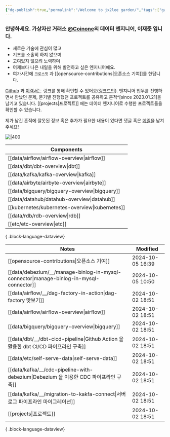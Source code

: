 ```yaml
---
{"dg-publish":true,"permalink":"/Welcome to jx2lee garden/","tags":["gardenEntry"],"dgEnableSearch":true,"noteIcon":"","created":"2024-10-02T18:51:46.475+09:00"}
---
```




### 안녕하세요. 가상자산 거래소 [@Coinone](https://coinone.co.kr/)의 데이터 엔지니어, 이재준 입니다.

- 새로운 기술에 관심이 많고
- 기초를 소홀히 하지 않으며
- 고여있지 않으려 노력하며
- 어제보다 나은 내일을 위해 발전하고 싶은 엔지니어에요.
- 여가시간에 `크로스핏` 과 [[opensource-contributions\|오픈소스 기여]]를 한답니다.


[Github](https://github.com/jx2lee) 과 [이력서](https://github.com/jx2lee/resume/blob/main/resume-kr.pdf)는 링크를 통해 확인할 수 있어요([링크드인](https://www.linkedin.com/in/jx2lee/)). 엔지니어 업무를 진행하면서 만났던 문제, 분기별 진행했던 프로젝트를 공유하고 흔적^[since 2023.01.21]을 남기고 있습니다. [[projects\|프로젝트]] 에는 데이터 엔지니어로 수행한 프로젝트들을 확인할 수 있습니다.

제가 남긴 흔적에 잘못된 정보 혹은 추가가 필요한 내용이 있다면 댓글 혹은 [메일](malito:dev.jaejun.lee.1991@gamil.com)을 남겨주세요!


![|400](https://i.imgur.com/EfyC7Gg.jpeg)

| Components                                        |
| ------------------------------------------------- |
| [[data/airflow/airflow-overview\|airflow]]     |
| [[data/dbt/dbt-overview\|dbt]]                 |
| [[data/kafka/kafka-overview\|kafka]]           |
| [[data/airbyte/airbyte-overview\|airbyte]]     |
| [[data/bigquery/bigquery-overview\|bigquery]]  |
| [[data/datahub/datahub-overview\|datahub]]     |
| [[kubernetes/kubernetes-overview\|kubernetes]] |
| [[data/rdb/rdb-overview\|rdb]]                 |
| [[etc/etc-overview\|etc]]                      |

{ .block-language-dataview}


| Notes                                                                                      | Modified         |
| ------------------------------------------------------------------------------------------ | ---------------- |
| [[opensource-contributions\|오픈소스 기여]]                                                   | 2024-10-05 16:39 |
| [[data/debezium/__/manage-binlog-in-mysql-connector\|manage-binlog-in-mysql-connector]] | 2024-10-05 10:50 |
| [[data/airflow/__/dag-factory-in-action\|dag-factory 맛보기]]                              | 2024-10-02 18:51 |
| [[data/airflow/airflow-overview\|airflow]]                                              | 2024-10-02 18:51 |
| [[data/bigquery/bigquery-overview\|bigquery]]                                           | 2024-10-02 18:51 |
| [[data/dbt/__/dbt-cicd-pipeline\|Github Action 을 활용한 dbt CI/CD 파이프라인 구축]]               | 2024-10-02 18:51 |
| [[data/etc/self-serve-data\|self-serve-data]]                                           | 2024-10-02 18:51 |
| [[data/kafka/__/cdc-pipeline-with-debezium\|Debezium 을 이용한 CDC 파이프라인 구축]]               | 2024-10-02 18:51 |
| [[data/kafka/__/migration-to-kakfa-connect\|서버로그 파이프라인 마이그레이션]]                         | 2024-10-02 18:51 |
| [[projects\|프로젝트]]                                                                      | 2024-10-02 18:51 |

{ .block-language-dataview}